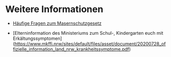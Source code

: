 # Weitere Informationen

* [Häufige Fragen zum Masernschutzgesetz](https://www.masernschutz.de/fileadmin/Masernschutzgesetz/Downloads/01-Merkblatt-Masernschutzgesetz-Eltern-VR4.pdf)

* [Elterninformation des Ministeriums zum Schul-, Kindergarten euch mit Erkältungssymptomen] (https://www.mkffi.nrw/sites/default/files/asset/document/20200728_offizielle_information_land_nrw_krankheitssymptome.pdf)
